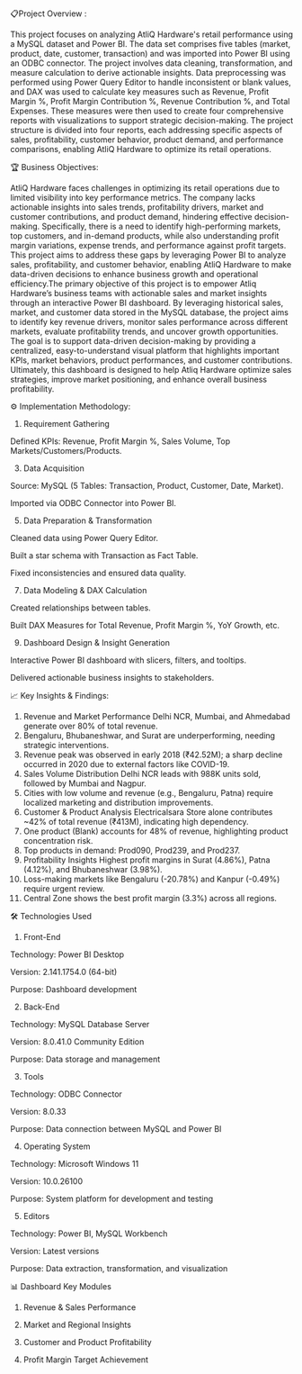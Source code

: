 📋Project Overview :

This project focuses on analyzing AtliQ Hardware's retail performance using a MySQL dataset and Power BI. The data set comprises five tables (market, product, date, customer, transaction) and was imported into Power BI using an ODBC connector. The project involves data cleaning, transformation, and measure calculation to derive actionable insights. Data preprocessing was performed using Power Query Editor to handle inconsistent or blank values, and DAX was used to calculate key measures such as Revenue, Profit Margin %, Profit Margin Contribution %, Revenue Contribution %, and Total Expenses. These measures were then used to create four comprehensive reports with visualizations to support strategic decision-making. The project structure is divided into four reports, each addressing specific aspects of sales, profitability, customer behavior, product demand, and performance comparisons, enabling AtliQ Hardware to optimize its retail operations.




🏆 Business Objectives: 

AtliQ Hardware faces challenges in optimizing its retail operations due to limited visibility into key performance metrics. The company lacks actionable insights into sales trends, profitability drivers, market and customer contributions, and product demand, hindering effective decision-making. Specifically, there is a need to identify high-performing markets, top customers, and in-demand products, while also understanding profit margin variations, expense trends, and performance against profit targets. This project aims to address these gaps by leveraging Power BI to analyze sales, profitability, and customer behavior, enabling AtliQ Hardware to make data-driven decisions to enhance business growth and operational efficiency.The primary objective of this project is to empower Atliq Hardware’s business teams with actionable sales and market insights through an interactive Power BI dashboard. By leveraging historical sales, market, and customer data stored in the MySQL database, the project aims to identify key revenue drivers, monitor sales performance across different markets, evaluate profitability trends, and uncover growth opportunities. The goal is to support data-driven decision-making by providing a centralized, easy-to-understand visual platform that highlights important KPIs, market behaviors, product performances, and customer contributions. Ultimately, this dashboard is designed to help Atliq Hardware optimize sales strategies, improve market positioning, and enhance overall business profitability.







⚙️ Implementation Methodology: 

1. Requirement Gathering
   
Defined KPIs: Revenue, Profit Margin %, Sales Volume, Top Markets/Customers/Products.


3. Data Acquisition
   
Source: MySQL (5 Tables: Transaction, Product, Customer, Date, Market).

Imported via ODBC Connector into Power BI.


5. Data Preparation & Transformation
   
Cleaned data using Power Query Editor.

Built a star schema with Transaction as Fact Table.

Fixed inconsistencies and ensured data quality.



7. Data Modeling & DAX Calculation
   
Created relationships between tables.

Built DAX Measures for Total Revenue, Profit Margin %, YoY Growth, etc.



9. Dashboard Design & Insight Generation
    
Interactive Power BI dashboard with slicers, filters, and tooltips.

Delivered actionable business insights to stakeholders.






📈 Key Insights & Findings:

1. Revenue and Market Performance Delhi NCR, Mumbai, and Ahmedabad generate over 80% of total revenue.
2. Bengaluru, Bhubaneshwar, and Surat are underperforming, needing strategic interventions.
3. Revenue peak was observed in early 2018 (₹42.52M); a sharp decline occurred in 2020 due to external factors like COVID-19.
4. Sales Volume Distribution Delhi NCR leads with 988K units sold, followed by Mumbai and Nagpur.
5. Cities with low volume and revenue (e.g., Bengaluru, Patna) require localized marketing and distribution improvements.
6. Customer & Product Analysis Electricalsara Store alone contributes ~42% of total revenue (₹413M), indicating high dependency.
7. One product (Blank) accounts for 48% of revenue, highlighting product concentration risk.
8. Top products in demand: Prod090, Prod239, and Prod237.
9. Profitability Insights Highest profit margins in Surat (4.86%), Patna (4.12%), and Bhubaneshwar (3.98%).
10. Loss-making markets like Bengaluru (-20.78%) and Kanpur (-0.49%) require urgent review.
11. Central Zone shows the best profit margin (3.3%) across all regions.






🛠 Technologies Used


1. Front-End

Technology: Power BI Desktop

Version: 2.141.1754.0 (64-bit)

Purpose: Dashboard development


2. Back-End

Technology: MySQL Database Server

Version: 8.0.41.0 Community Edition

Purpose: Data storage and management


3. Tools

Technology: ODBC Connector

Version: 8.0.33

Purpose: Data connection between MySQL and Power BI


4. Operating System

Technology: Microsoft Windows 11

Version: 10.0.26100

Purpose: System platform for development and testing


5. Editors

Technology: Power BI, MySQL Workbench

Version: Latest versions

Purpose: Data extraction, transformation, and visualization







📊 Dashboard Key Modules 

1. Revenue & Sales Performance

2. Market and Regional Insights

3. Customer and Product Profitability

4. Profit Margin Target Achievement


